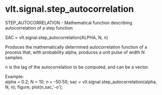 # vlt.signal.step_autocorrelation

  STEP_AUTOCORRELATION - Mathematical function describing autocorrelation of a step function
 
   SAC = vlt.signal.step_autocorrelation(ALPHA, N, n)
 
   Produces the mathematically determined autocorrelation function of a process
   that, with probability alpha, produces a unit pulse of width N samples.
 
   n is the lag of the autocorrelation to be computed, and can be a vector.
 
   Example:  
      alpha = 0.2; 
      N = 10;
      n = -50:50;
      sac = vlt.signal.step_autocorrelation(alpha, N, n);
      figure;
      plot(n,sac,'-o');
